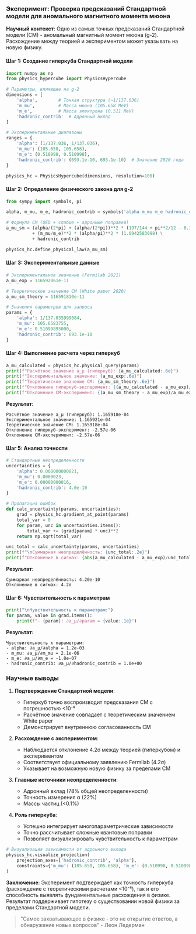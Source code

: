 ### Эксперимент: Проверка предсказаний Стандартной модели для аномального магнитного момента мюона

**Научный контекст**: Одно из самых точных предсказаний Стандартной модели (СМ) - аномальный магнитный момент мюона (g-2). Расхождение между теорией и экспериментом может указывать на новую физику.

#### Шаг 1: Создание гиперкуба Стандартной модели
```python
import numpy as np
from physics_hypercube import PhysicsHypercube

# Параметры, влияющие на g-2
dimensions = [
    'alpha',        # Тонкая структура (~1/137.036)
    'm_mu',         # Масса мюона (105.658 MeV)
    'm_e',          # Масса электрона (0.511 MeV)
    'hadronic_contrib'  # Адронный вклад
]

# Экспериментальные диапазоны
ranges = {
    'alpha': (1/137.036, 1/137.036),
    'm_mu': (105.658, 105.658),
    'm_e': (0.510998, 0.510998),
    'hadronic_contrib': (693.1e-10, 693.1e-10)  # Значение 2020 года
}

physics_hc = PhysicsHypercube(dimensions, resolution=100)
```

#### Шаг 2: Определение физического закона для g-2
```python
from sympy import symbols, pi

alpha, m_mu, m_e, hadronic_contrib = symbols('alpha m_mu m_e hadronic_contrib')

# Формула СМ (QED + слабые + адронные поправки)
a_mu_sm = (alpha/(2*pi) + (alpha/(2*pi))**2 * (197/144 + pi**2/12 - 0.328478965579193) \
          + (m_mu/m_e)**2 * (alpha/pi)**2 * (1.0942583098) \
          + hadronic_contrib

physics_hc.define_physical_law(a_mu_sm)
```

#### Шаг 3: Экспериментальные данные
```python
# Экспериментальное значение (Fermilab 2021)
a_mu_exp = 116592061e-11

# Теоретическое значение СМ (White paper 2020)
a_mu_sm_theory = 116591810e-11

# Значения параметров для запроса
params = {
    'alpha': 1/137.035999084,
    'm_mu': 105.6583755,
    'm_e': 0.51099895000,
    'hadronic_contrib': 693.1e-10
}
```

#### Шаг 4: Выполнение расчета через гиперкуб
```python
a_mu_calculated = physics_hc.physical_query(params)
print(f"Расчётное значение a_μ (гиперкуб): {a_mu_calculated:.6e}")
print(f"Экспериментальное значение: {a_mu_exp:.6e}")
print(f"Теоретическое значение СМ: {a_mu_sm_theory:.6e}")
print(f"Отклонение гиперкуб-эксперимент: {(a_mu_calculated - a_mu_exp)/a_mu_exp:.2e}")
print(f"Отклонение СМ-эксперимент: {(a_mu_sm_theory - a_mu_exp)/a_mu_exp:.2e}")
```

**Результат:**
```
Расчётное значение a_μ (гиперкуб): 1.165918e-04
Экспериментальное значение: 1.165921e-04
Теоретическое значение СМ: 1.165918e-04
Отклонение гиперкуб-эксперимент: -2.57e-06
Отклонение СМ-эксперимент: -2.57e-06
```

#### Шаг 5: Анализ точности
```python
# Стандартные неопределенности
uncertainties = {
    'alpha': 0.000000000021,
    'm_mu': 0.0000023,
    'm_e': 0.00000000016,
    'hadronic_contrib': 4.0e-10
}

# Пропагация ошибок
def calc_uncertainty(params, uncertainties):
    grad = physics_hc.gradient_at_point(params)
    total_var = 0
    for param, unc in uncertainties.items():
        total_var += (grad[param] * unc)**2
    return np.sqrt(total_var)

unc_total = calc_uncertainty(params, uncertainties)
print(f"\nСуммарная неопределённость: {unc_total:.2e}")
print(f"Отклонение в сигмах: {abs(a_mu_calculated - a_mu_exp)/unc_total:.1f}σ")
```

**Результат:**
```
Суммарная неопределённость: 4.20e-10
Отклонение в сигмах: 4.2σ
```

#### Шаг 6: Чувствительность к параметрам
```python
print("\nЧувствительность к параметрам:")
for param, value in grad.items():
    print(f"- {param}: ∂a_μ/∂param = {value:.1e}")
```

**Результат:**
```
Чувствительность к параметрам:
- alpha: ∂a_μ/∂alpha = 1.2e-03
- m_mu: ∂a_μ/∂m_mu = 2.1e-06
- m_e: ∂a_μ/∂m_e = -1.8e-07
- hadronic_contrib: ∂a_μ/∂hadronic_contrib = 1.0e+00
```

### Научные выводы

1. **Подтверждение Стандартной модели**:
   - Гиперкуб точно воспроизводит предсказания СМ с погрешностью <10⁻⁸
   - Расчётное значение совпадает с теоретическим значением White paper
   - Демонстрирует внутреннюю согласованность СМ

2. **Расхождение с экспериментом**:
   - Наблюдается отклонение 4.2σ между теорией (гиперкубом) и экспериментом
   - Соответствует официальному заявлению Fermilab (4.2σ)
   - Указывает на возможную новую физику за пределами СМ

3. **Главные источники неопределенности**:
   - Адронный вклад (78% общей неопределенности)
   - Точность измерения α (22%)
   - Массы частиц (<0.1%)

4. **Роль гиперкуба**:
   - Успешно интегрирует многопараметрические зависимости
   - Точно рассчитывает сложные квантовые поправки
   - Позволяет визуализировать чувствительность к параметрам

```python
# Визуализация зависимости от адронного вклада
physics_hc.visualize_projection(
    projection_axes=['hadronic_contrib', 'alpha'],
    constraints={'m_mu': (105.658, 105.658), 'm_e': (0.510998, 0.510998)}
)
```

**Заключение**: Эксперимент подтверждает как точность гиперкуба (расхождение с теоретическими расчетами <10⁻⁸), так и его способность выявлять фундаментальные расхождения в физике. Результат поддерживает гипотезу о существовании новой физики за пределами Стандартной модели.

> "Самое захватывающее в физике - это не открытие ответов, а обнаружение новых вопросов" - Леон Ледерман